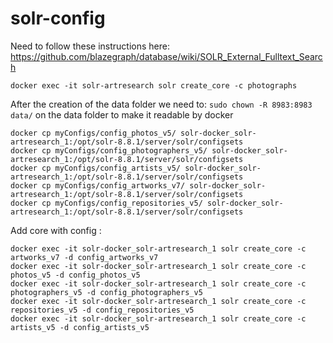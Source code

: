 # solr-config

Need to follow these instructions here:
https://github.com/blazegraph/database/wiki/SOLR_External_Fulltext_Search


```docker exec -it solr-artresearch solr create_core -c photographs```

After the creation of the data folder we need to:
```sudo chown -R 8983:8983 data/```
on the data folder to make it readable by docker

```
docker cp myConfigs/config_photos_v5/ solr-docker_solr-artresearch_1:/opt/solr-8.8.1/server/solr/configsets
docker cp myConfigs/config_photographers_v5/ solr-docker_solr-artresearch_1:/opt/solr-8.8.1/server/solr/configsets
docker cp myConfigs/config_artists_v5/ solr-docker_solr-artresearch_1:/opt/solr-8.8.1/server/solr/configsets
docker cp myConfigs/config_artworks_v7/ solr-docker_solr-artresearch_1:/opt/solr-8.8.1/server/solr/configsets
docker cp myConfigs/config_repositories_v5/ solr-docker_solr-artresearch_1:/opt/solr-8.8.1/server/solr/configsets
```

Add core with config :
```
docker exec -it solr-docker_solr-artresearch_1 solr create_core -c artworks_v7 -d config_artworks_v7
docker exec -it solr-docker_solr-artresearch_1 solr create_core -c photos_v5 -d config_photos_v5
docker exec -it solr-docker_solr-artresearch_1 solr create_core -c photographers_v5 -d config_photographers_v5
docker exec -it solr-docker_solr-artresearch_1 solr create_core -c repositories_v5 -d config_repositories_v5
docker exec -it solr-docker_solr-artresearch_1 solr create_core -c artists_v5 -d config_artists_v5
```
